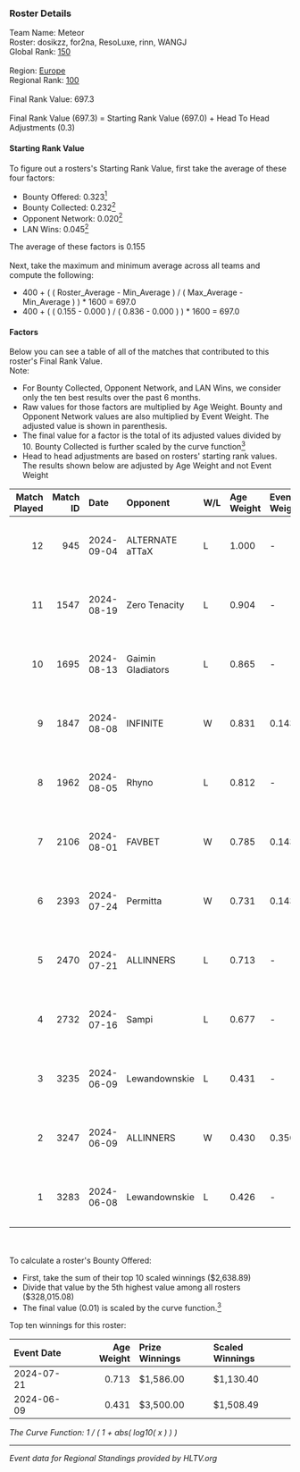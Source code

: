 ### Roster Details<br />
Team Name: Meteor<br />
Roster: dosikzz, for2na, ResoLuxe, rinn, WANGJ<br />
Global Rank: [150](../../standings_global_2024_10_02.md)<br />
<br />
Region: [Europe]( ../../standings_europe_2024_10_02.md)<br />
Regional Rank: [100]( ../../standings_europe_2024_10_02.md)<br />
<br />
Final Rank Value:  697.3<br />
<br />
Final Rank Value (697.3) = Starting Rank Value (697.0) + Head To Head Adjustments (0.3)<br />

#### Starting Rank Value<br />
To figure out a rosters's Starting Rank Value, first take the average of these four factors:<br />
- Bounty Offered: 0.323[<sup>1</sup>](#table2)
- Bounty Collected: 0.232[<sup>2</sup>](#table1)
- Opponent Network: 0.020[<sup>2</sup>](#table1)
- LAN Wins: 0.045[<sup>2</sup>](#table1)

The average of these factors is 0.155<br />
<br />
Next, take the maximum and minimum average across all teams and compute the following:<br />
- 400 + ( ( Roster_Average - Min_Average ) / ( Max_Average - Min_Average ) ) * 1600 = 697.0
- 400 + ( ( 0.155 - 0.000 ) / ( 0.836 - 0.000 ) ) * 1600 = 697.0


#### Factors<br />
Below you can see a table of all of the matches that contributed to this roster's Final Rank Value.<br />
Note:<br />

- For Bounty Collected, Opponent Network, and LAN Wins, we consider only the ten best results over the past 6 months.
- Raw values for those factors are multiplied by Age Weight. Bounty and Opponent Network values are also multiplied by Event Weight. The adjusted value is shown in parenthesis.
- The final value for a factor is the total of its adjusted values divided by 10. Bounty Collected is further scaled by the curve function[<sup>3</sup>](#curveFunction)
- Head to head adjustments are based on rosters' starting rank values. The results shown below are adjusted by Age Weight and not Event Weight
<span id="table1"></span><br />


| Match Played | Match ID | Date       | Opponent          | W/L | Age Weight | Event Weight | Bounty Collected | Opponent Network | LAN Wins  | H2H Adj. | Roster                                     |
| -: | -: | :- | :- | :- | :- | :- | :- | :- | :- | -: | :- |
|           12 |      945 | 2024-09-04 | ALTERNATE aTTaX   | L   | 1.000      | -            | -                | -                | -         |    -6.13 | dosikzz, for2na, ResoLuxe, rinn, WANGJ     |
|           11 |     1547 | 2024-08-19 | Zero Tenacity     | L   | 0.904      | -            | -                | -                | -         |    -4.41 | dosikzz, for2na, ResoLuxe, rinn, WANGJ     |
|           10 |     1695 | 2024-08-13 | Gaimin Gladiators | L   | 0.865      | -            | -                | -                | -         |    -7.85 | dosikzz, for2na, ResoLuxe, rinn, WANGJ     |
|            9 |     1847 | 2024-08-08 | INFINITE          | W   | 0.831      | 0.143        | 0.000 (0.000)    | 0.111 (0.013)    | 0 (0.000) |     8.20 | dosikzz, for2na, ResoLuxe, rinn, WANGJ     |
|            8 |     1962 | 2024-08-05 | Rhyno             | L   | 0.812      | -            | -                | -                | -         |    -6.40 | dosikzz, for2na, ResoLuxe, rinn, WANGJ     |
|            7 |     2106 | 2024-08-01 | FAVBET            | W   | 0.785      | 0.143        | 0.011 (0.001)    | 0.751 (0.084)    | 0 (0.000) |    17.86 | dosikzz, for2na, ResoLuxe, rinn, WANGJ     |
|            6 |     2393 | 2024-07-24 | Permitta          | W   | 0.731      | 0.143        | 0.030 (0.003)    | 0.964 (0.101)    | 0 (0.000) |    17.84 | dosikzz, for2na, ResoLuxe, rinn, WANGJ     |
|            5 |     2470 | 2024-07-21 | ALLINNERS         | L   | 0.713      | -            | -                | -                | -         |   -10.89 | dosikzz, F0R3VER, for2na, OxygeN, rinn     |
|            4 |     2732 | 2024-07-16 | Sampi             | L   | 0.677      | -            | -                | -                | -         |    -4.91 | dosikzz, for2na, ResoLuxe, rinn, WANGJ     |
|            3 |     3235 | 2024-06-09 | Lewandownskie     | L   | 0.431      | -            | -                | -                | -         |    -4.51 | dosikzz, dukefissura, for2na, OxygeN, rinn |
|            2 |     3247 | 2024-06-09 | ALLINNERS         | W   | 0.430      | 0.350        | 0.004 (0.001)    | 0.015 (0.002)    | 1 (0.430) |     5.95 | dosikzz, dukefissura, for2na, OxygeN, rinn |
|            1 |     3283 | 2024-06-08 | Lewandownskie     | L   | 0.426      | -            | -                | -                | -         |    -4.51 | dosikzz, dukefissura, for2na, OxygeN, rinn |

<br />
<span id="table2"></span><br />
To calculate a roster's Bounty Offered:<br />

- First, take the sum of their top 10 scaled winnings ($2,638.89)
- Divide that value by the 5th highest value among all rosters ($328,015.08)
- The final value (0.01) is scaled by the curve function.[<sup>3</sup>](#curveFunction)

Top ten winnings for this roster:<br />

| Event Date | Age Weight | Prize Winnings | Scaled Winnings |
| :- | -: | :- | :- |
| 2024-07-21 |      0.713 | $1,586.00      | $1,130.40       |
| 2024-06-09 |      0.431 | $3,500.00      | $1,508.49       |


<span id="curveFunction"></span>_The Curve Function: 1 / ( 1 + abs( log10( x ) ) )_<br />

---
_Event data for Regional Standings provided by HLTV.org_<br />
